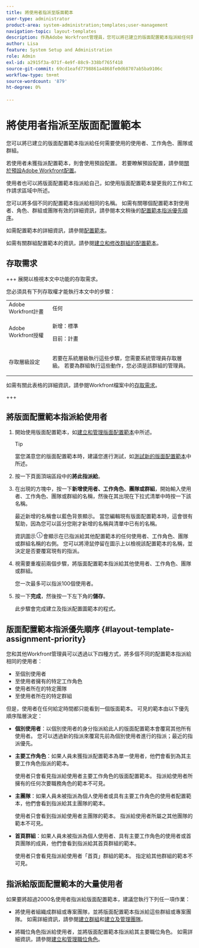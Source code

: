 ```yaml
---
title: 將使用者指派至版面範本
user-type: administrator
product-area: system-administration;templates;user-management
navigation-topic: layout-templates
description: 作為Adobe Workfront管理員，您可以將已建立的版面配置範本指派給任何需要使用的使用者、工作角色、團隊或群組。
author: Lisa
feature: System Setup and Administration
role: Admin
exl-id: a2915f3a-071f-4e9f-88c9-338bf765f418
source-git-commit: 69cd1eafd7798861a4868fe0d68707ab5ba9106c
workflow-type: tm+mt
source-wordcount: '879'
ht-degree: 0%

---
```


# 將使用者指派至版面配置範本

您可以將已建立的版面配置範本指派給任何需要使用的使用者、工作角色、團隊或群組。

若使用者未獲指派配置範本，則會使用預設配置。 若要瞭解預設配置，請參閱[關於預設Adobe Workfront配置](../../../administration-and-setup/customize-workfront/use-layout-templates/about-the-default-wf-layout.md)。

使用者也可以將版面配置範本指派給自己，如使用版面配置範本變更我的工作和工作請求區域中所述。

您可以將多個不同的配置範本指派給相同的名稱。 如需有關哪個配置範本對使用者、角色、群組或團隊有效的詳細資訊，請參閱本文稍後的[配置範本指派優先順序](#layout-template-assignment-priority)。

如需配置範本的詳細資訊，請參閱[配置範本](../../../administration-and-setup/customize-workfront/use-layout-templates/use-layout-templates-customize-ui.md)。

如需有關群組配置範本的資訊，請參閱[建立和修改群組的配置範本](../../../administration-and-setup/manage-groups/work-with-group-objects/create-and-modify-a-groups-layout-templates.md)。

## 存取需求

+++ 展開以檢視本文中功能的存取需求。

您必須具有下列存取權才能執行本文中的步驟：

<table style="table-layout:auto"> 
 <col> 
 <col> 
 <tbody> 
  <tr> 
   <td role="rowheader">Adobe Workfront計畫</td> 
   <td>任何</td> 
  </tr> 
  <tr> 
   <td role="rowheader">Adobe Workfront授權</td> 
   <td><p>新增：標準</p>
  <p> 目前：計畫</p>
   </td> 
  </tr> 
  <tr> 
   <td role="rowheader">存取層級設定</td> 
   <td> <p>若要在系統層級執行這些步驟，您需要系統管理員存取層級。
若要為群組執行這些動作，您必須是該群組的管理員。</p> </td> 
  </tr> 
 </tbody> 
</table>

如需有關此表格的詳細資訊，請參閱Workfront檔案中的[存取需求](/help/quicksilver/administration-and-setup/add-users/access-levels-and-object-permissions/access-level-requirements-in-documentation.md)。

+++

## 將版面配置範本指派給使用者

1. 開始使用版面配置範本，如[建立和管理版面配置範本](../../../administration-and-setup/customize-workfront/use-layout-templates/create-and-manage-layout-templates.md)中所述。

   >[!TIP]
   >
   >當您滿意您的版面配置範本時，建議您進行測試，如[測試新的版面配置範本](../../../administration-and-setup/customize-workfront/use-layout-templates/test-a-layout-template.md)中所述。

1. 按一下頁面頂端區段中的&#x200B;**將此指派給**。
1. 在出現的方塊中，按一下&#x200B;**新增使用者、工作角色、團隊或群組**，開始輸入使用者、工作角色、團隊或群組的名稱，然後在其出現在下拉式清單中時按一下該名稱。

   最近新增的名稱會以藍色背景顯示。 當您編輯現有版面配置範本時，這會很有幫助，因為您可以區分您剛才新增的名稱與清單中已有的名稱。

   資訊圖示![資訊圖示](assets/info-icon.png)會顯示在已指派給其他配置範本的任何使用者、工作角色、團隊或群組名稱的右側。 您可以將滑鼠停留在圖示上以檢視該配置範本的名稱，並決定是否要覆寫現有的指派。

1. 視需要重複前兩個步驟，將版面配置範本指派給其他使用者、工作角色、團隊或群組。

   您一次最多可以指派100個使用者。

1. 按一下&#x200B;**完成**，然後按一下左下角的&#x200B;**儲存**。

   此步驟會完成建立及指派配置圖範本的程式。

## 版面配置範本指派優先順序 {#layout-template-assignment-priority}

您和其他Workfront管理員可以透過以下四種方式，將多個不同的配置範本指派給相同的使用者：

* 至個別使用者
* 至使用者擁有的特定工作角色
* 使用者所在的特定團隊
* 至使用者所在的特定群組

但是，使用者在任何給定時間都只能看到一個版面範本。 可見的範本由以下優先順序階層決定：

* **個別使用者**：以個別使用者的身分指派給此人的版面配置範本會覆寫其他所有使用者。 您可以透過新的指派來覆寫先前為個別使用者進行的指派；最近的指派優先。
* **主要工作角色**：如果人員未獲指派配置範本為單一使用者，他們會看到為其主要工作角色指派的範本。

  使用者只會看見指派給使用者主要工作角色的版面配置範本。 指派給使用者所擁有的任何次要職務角色的範本不可見。

* **主團隊**：如果人員未被指派為個人使用者或具有主要工作角色的使用者配置範本，他們會看到指派給其主團隊的範本。

  使用者只會看到指派給使用者主團隊的範本。 指派給使用者所屬之其他團隊的範本不可見。

* **首頁群組**：如果人員未被指派為個人使用者、具有主要工作角色的使用者或首頁團隊的成員，他們會看到指派給其首頁群組的範本。

  使用者只會看見指派給使用者「首頁」群組的範本。 指定給其他群組的範本不可見。

## 指派給版面配置範本的大量使用者

<!--If you edit a layout template which is assigned to more than 2000 users and make changes to it, only the first 2000 users will be retained on the layout template and will see the changes you made. The layout template is removed from all others.
-->
如果要將超過2000名使用者指派給版面配置範本，建議您執行下列任一項作業：

* 將使用者組織成群組或專案團隊，並將版面配置範本指派給這些群組或專案團隊。 如需詳細資訊，請參閱[建立群組](../../../administration-and-setup/manage-groups/create-and-manage-groups/create-a-group.md)和[建立及管理團隊](../../../people-teams-and-groups/create-and-manage-teams/create-and-mange-teams.md)。

* 將職位角色指派給使用者，並將版面配置範本指派給其主要職位角色。 如需詳細資訊，請參閱[建立和管理職位角色](../../../administration-and-setup/set-up-workfront/organizational-setup/create-manage-job-roles.md)。
